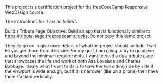 This project is a certification project for the freeCodeCamp Responsive WebDesign course. 

The instructions for it are as follows

Build a Tribute Page
Objective: Build an app that is functionally similar to https://tribute-page.freecodecamp.rocks. Do not copy this demo project.

They do go on to give more details of what the project should include, I will let you get those from their site. For my goal, I am going to try to go above and beyond the minimum requirements. I want to build a dual tribute page that showcases the life and work of both Ada Lovelace and Charles Babbage. Ideally what I want to do is to have the two sitting side by side if the viewport is wide enough, but if it is narrower (like on a phone) then have them stacked vertically. 